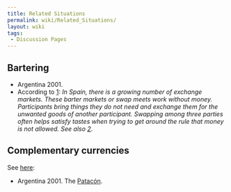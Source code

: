```yaml
---
title: Related Situations
permalink: wiki/Related_Situations/
layout: wiki
tags:
 - Discussion Pages
---
```


Bartering
---------

-   Argentina 2001.
-   According to [1](http://en.wikipedia.org/wiki/Barter): *In Spain,
    there is a growing number of exchange markets. These barter markets
    or swap meets work without money. Participants bring things they do
    not need and exchange them for the unwanted goods of
    another participant. Swapping among three parties often helps
    satisfy tastes when trying to get around the rule that money is
    not allowed. See also
    [2](http://faircompanies.com/videos/view/barcelonas-barter-markets-an-antidote-to-overconsumption/)*.

Complementary currencies
------------------------

See [here](http://en.wikipedia.org/wiki/Complementary_currency):

-   Argentina 2001. The [Patacón](http://en.wikipedia.org/wiki/Patacon).

